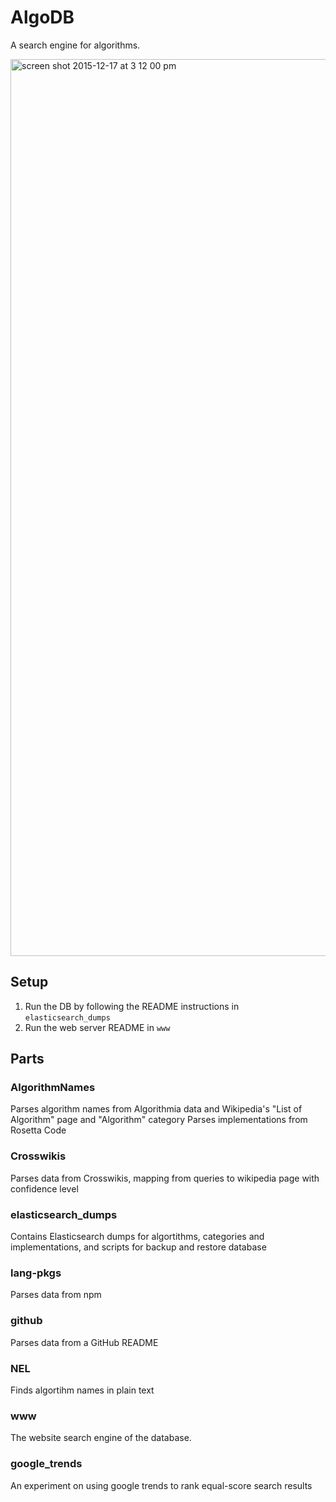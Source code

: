 # AlgoDB

A search engine for algorithms.

<img width="1435" alt="screen shot 2015-12-17 at 3 12 00 pm" src="https://cloud.githubusercontent.com/assets/744973/11888391/ae4567f4-a4f1-11e5-88d2-4acdef598df6.png">

## Setup

1. Run the DB by following the README instructions in `elasticsearch_dumps`
2. Run the web server README in `www`

## Parts

### AlgorithmNames
Parses algorithm names from Algorithmia data and Wikipedia's "List of Algorithm" page and "Algorithm" category
Parses implementations from Rosetta Code

### Crosswikis
Parses data from Crosswikis, mapping from queries to wikipedia page with confidence level

### elasticsearch_dumps
Contains Elasticsearch dumps for algortithms, categories and implementations, and scripts for backup and restore database

### lang-pkgs
Parses data from npm

### github
Parses data from a GitHub README

### NEL
Finds algortihm names in plain text

### www
The website search engine of the database.

### google_trends
An experiment on using google trends to rank equal-score search results
